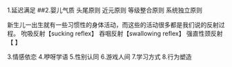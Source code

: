 1.延迟满足
##2.婴儿气质
头尾原则
近元原则
等级整合原则
系统独立原则

新生儿一出生就有一些习惯性的身体活动，而这些的活动很多都是我们说的反射过程。
吮吸反射【sucking reflex】
吞咽反射【swallowing reflex】
强直性颈反射【
】

    
3.情感依恋
4.咿呀学语
5.性别认同
6.游戏人间
7.学习方式
8.行为塑造
